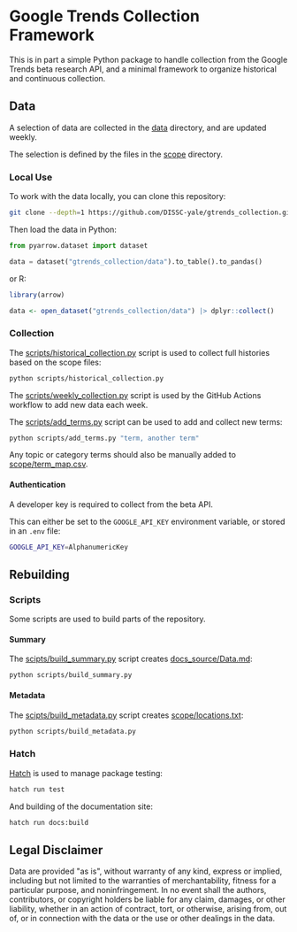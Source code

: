 # Google Trends Collection Framework

This is in part a simple Python package to handle collection from the Google Trends beta research API,
and a minimal framework to organize historical and continuous collection.

## Data

A selection of data are collected in the [data](data) directory, and are updated weekly.

The selection is defined by the files in the [scope](scope) directory.

### Local Use

To work with the data locally, you can clone this repository:

```sh
git clone --depth=1 https://github.com/DISSC-yale/gtrends_collection.git
```

Then load the data in Python:

```python
from pyarrow.dataset import dataset

data = dataset("gtrends_collection/data").to_table().to_pandas()
```

or R:

```R
library(arrow)

data <- open_dataset("gtrends_collection/data") |> dplyr::collect()
```

### Collection

The [scripts/historical_collection.py](scripts/historical_collection.py) script is used to collect full histories
based on the scope files:

```sh
python scripts/historical_collection.py
```

The [scripts/weekly_collection.py](scripts/weekly_collection.py) script is used by the GitHub Actions workflow
to add new data each week.

The [scripts/add_terms.py](scripts/add_terms.py) script can be used to add and collect new terms:

```sh
python scripts/add_terms.py "term, another term"
```

Any topic or category terms should also be manually added to [scope/term_map.csv](scope/term_map.csv).

#### Authentication

A developer key is required to collect from the beta API.

This can either be set to the `GOOGLE_API_KEY` environment variable,
or stored in an `.env` file:

```sh
GOOGLE_API_KEY=AlphanumericKey
```

## Rebuilding

### Scripts

Some scripts are used to build parts of the repository.

#### Summary

The [scipts/build_summary.py](scipts/build_summary.py) script creates [docs_source/Data.md](docs_source/Data.md):

```sh
python scripts/build_summary.py
```

#### Metadata

The [scipts/build_metadata.py](scipts/build_metadata.py) script creates [scope/locations.txt](scope/locations.txt):

```sh
python scripts/build_metadata.py
```

### Hatch

[Hatch](https://hatch.pypa.io) is used to manage package testing:

```sh
hatch run test
```

And building of the documentation site:

```sh
hatch run docs:build
```

## Legal Disclaimer

Data are provided "as is", without warranty of any kind, express or implied, including but not limited to the warranties of merchantability, fitness for a particular purpose, and noninfringement. In no event shall the authors, contributors, or copyright holders be liable for any claim, damages, or other liability, whether in an action of contract, tort, or otherwise, arising from, out of, or in connection with the data or the use or other dealings in the data.
